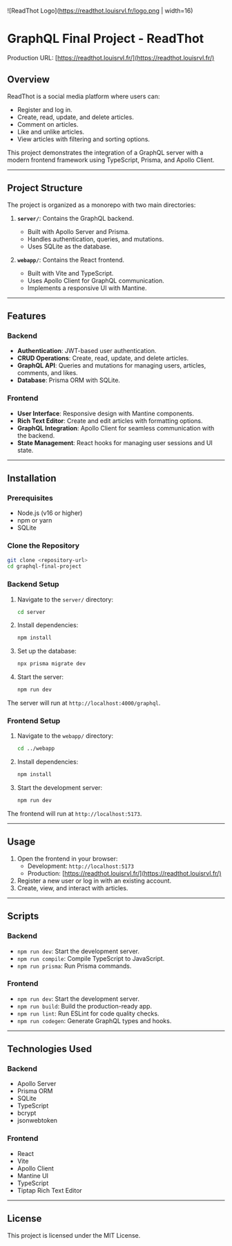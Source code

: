 ![ReadThot Logo](https://readthot.louisrvl.fr/logo.png | width=16)

# GraphQL Final Project - ReadThot

Production URL: [https://readthot.louisrvl.fr/](https://readthot.louisrvl.fr/)

## Overview

ReadThot is a social media platform where users can:

-   Register and log in.
-   Create, read, update, and delete articles.
-   Comment on articles.
-   Like and unlike articles.
-   View articles with filtering and sorting options.

This project demonstrates the integration of a GraphQL server with a modern frontend framework using TypeScript, Prisma, and Apollo Client.

---

## Project Structure

The project is organized as a monorepo with two main directories:

1. **`server/`**: Contains the GraphQL backend.

    - Built with Apollo Server and Prisma.
    - Handles authentication, queries, and mutations.
    - Uses SQLite as the database.

2. **`webapp/`**: Contains the React frontend.
    - Built with Vite and TypeScript.
    - Uses Apollo Client for GraphQL communication.
    - Implements a responsive UI with Mantine.

---

## Features

### Backend

-   **Authentication**: JWT-based user authentication.
-   **CRUD Operations**: Create, read, update, and delete articles.
-   **GraphQL API**: Queries and mutations for managing users, articles, comments, and likes.
-   **Database**: Prisma ORM with SQLite.

### Frontend

-   **User Interface**: Responsive design with Mantine components.
-   **Rich Text Editor**: Create and edit articles with formatting options.
-   **GraphQL Integration**: Apollo Client for seamless communication with the backend.
-   **State Management**: React hooks for managing user sessions and UI state.

---

## Installation

### Prerequisites

-   Node.js (v16 or higher)
-   npm or yarn
-   SQLite

### Clone the Repository

```bash
git clone <repository-url>
cd graphql-final-project
```

### Backend Setup

1. Navigate to the `server/` directory:

    ```bash
    cd server
    ```

2. Install dependencies:

    ```bash
    npm install
    ```

3. Set up the database:

    ```bash
    npx prisma migrate dev
    ```

4. Start the server:
    ```bash
    npm run dev
    ```

The server will run at `http://localhost:4000/graphql`.

### Frontend Setup

1. Navigate to the `webapp/` directory:

    ```bash
    cd ../webapp
    ```

2. Install dependencies:

    ```bash
    npm install
    ```

3. Start the development server:
    ```bash
    npm run dev
    ```

The frontend will run at `http://localhost:5173`.

---

## Usage

1. Open the frontend in your browser:
    - Development: `http://localhost:5173`
    - Production: [https://readthot.louisrvl.fr/](https://readthot.louisrvl.fr/)
2. Register a new user or log in with an existing account.
3. Create, view, and interact with articles.

---

## Scripts

### Backend

-   `npm run dev`: Start the development server.
-   `npm run compile`: Compile TypeScript to JavaScript.
-   `npm run prisma`: Run Prisma commands.

### Frontend

-   `npm run dev`: Start the development server.
-   `npm run build`: Build the production-ready app.
-   `npm run lint`: Run ESLint for code quality checks.
-   `npm run codegen`: Generate GraphQL types and hooks.

---

## Technologies Used

### Backend

-   Apollo Server
-   Prisma ORM
-   SQLite
-   TypeScript
-   bcrypt
-   jsonwebtoken

### Frontend

-   React
-   Vite
-   Apollo Client
-   Mantine UI
-   TypeScript
-   Tiptap Rich Text Editor

---

## License

This project is licensed under the MIT License.
